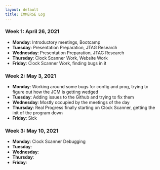 ```yaml
---
layout: default
title: IMMERSE Log
---
```


### Week 1: April 26, 2021

* **Monday**: Introductory meetings, Bootcamp
* **Tuesday**: Presentation Preparation, JTAG Research
* **Wednesday**: Presentation Preparation, JTAG Research
* **Thursday**: Clock Scanner Work, Website Work
* **Friday**: Clock Scanner Work, finding bugs in it

### Week 2: May 3, 2021

* **Monday**: Working around some bugs for config and prog, trying to figure out how the JCM is getting wedged
* **Tuesday**: Adding issues to the Github and trying to fix them
* **Wednesday**: Mostly occupied by the meetings of the day
* **Thursday**: Real Progress finally starting on Clock Scanner, getting the init of the program down
* **Friday**: Sick

### Week 3: May 10, 2021

* **Monday**: Clock Scanner Debugging
* **Tuesday**: 
* **Wednesday**: 
* **Thursday**: 
* **Friday**: 